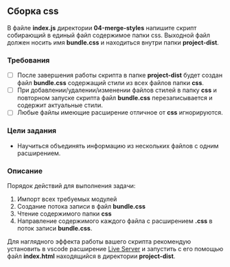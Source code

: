 ## Сборка css

В файле **index.js** директории **04-merge-styles** напишите скрипт собирающий в единый файл содержимое папки css. Выходной файл должен носить имя **bundle.css** и находиться внутри папки **project-dist**.

### Требования

- [ ] После завершения работы скрипта в папке **project-dist** будет создан файл **bundle.css** содержащий стили из всех файлов папки **css**.
- [ ] При добавлении/удалении/изменении файлов стилей в папку **css** и повторном запуске скрипта файл **bundle.css** перезаписывается и содержит актуальные стили.
- [ ] Любые файлы имеющие расширение отличное от **css** игнорируются.

### Цели задания

- Научиться объединять информацию из нескольких файлов с одним расширением.

### Описание
Порядок действий для выполнения задачи:

1. Импорт всех требуемых модулей
2. Создание потока записи в файл **bundle.css**
3. Чтение содержимого папки **css**
4. Направление содержимого каждого файла с расширением **.css** в поток записи **bundle.css**.

Для наглядного эффекта работы вашего скрипта рекомендую установить в vscode расширение [Live Server](https://marketplace.visualstudio.com/items?itemName=ritwickdey.LiveServer) и запустить с его помощью файл **index.html** находящийся в директории **project-dist**.

